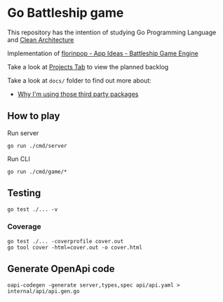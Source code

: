 # Go Battleship game

This repository has the intention of studying Go Programming Language and [Clean Architecture](https://blog.cleancoder.com/uncle-bob/2012/08/13/the-clean-architecture.html)

Implementation of [florinpop - App Ideas - Battleship Game Engine](https://github.com/florinpop17/app-ideas/blob/master/Projects/3-Advanced/Battleship-Game-Engine.md)

Take a look at [Projects Tab](https://github.com/elton-okawa/go-battleship/projects/1) to view the planned backlog

Take a look at `docs/` folder to find out more about:
- [Why I'm using those third party packages](./docs/third-party-packages.md)

## How to play

Run server
```
go run ./cmd/server
```

Run CLI
```
go run ./cmd/game/*
```

## Testing

```
go test ./... -v
```

### Coverage
```
go test ./... -coverprofile cover.out
go tool cover -html=cover.out -o cover.html
```

## Generate OpenApi code
```
oapi-codegen -generate server,types,spec api/api.yaml > internal/api/api.gen.go
```
